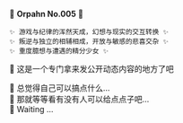 
🖤 **Orpahn No.005** 🖤
```
✨ 游戏与纪律的浑然天成，幻想与现实的交互转换 ✨  
✨ 叛逆与独立的相辅相成，开放与敏感的悲喜交杂 ✨  
✨ 重度臆想与遭遇的精分少女 ✨
```
  
🖤 这是一个专门拿来发公开动态内容的地方了吧   

  
🖤 总觉得自己可以搞点什么…  
🤍 那就等等看有没有人可以给点点子吧…  
🖤 Waiting …  
